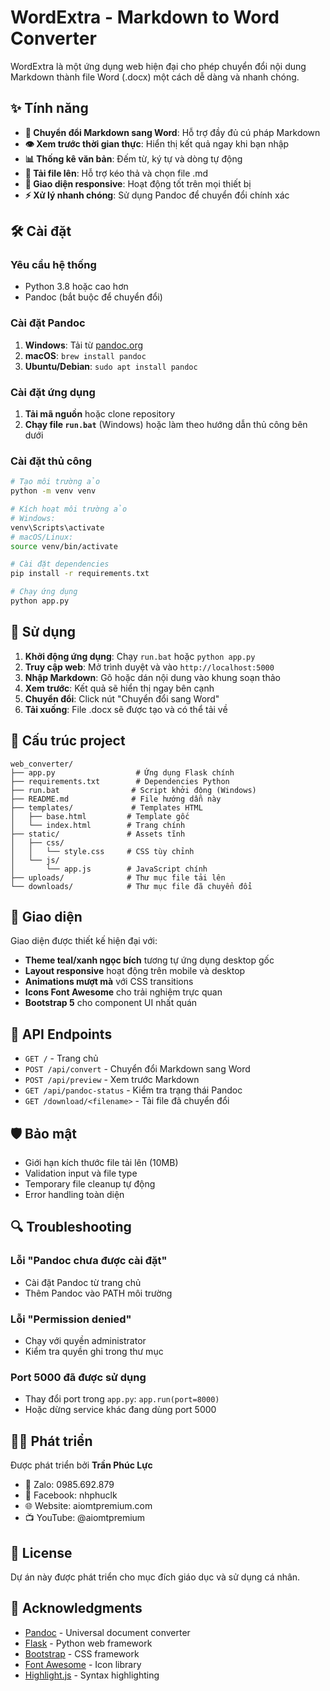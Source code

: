 # WordExtra - Markdown to Word Converter

WordExtra là một ứng dụng web hiện đại cho phép chuyển đổi nội dung Markdown thành file Word (.docx) một cách dễ dàng và nhanh chóng.

## ✨ Tính năng

- **🔄 Chuyển đổi Markdown sang Word**: Hỗ trợ đầy đủ cú pháp Markdown
- **👁️ Xem trước thời gian thực**: Hiển thị kết quả ngay khi bạn nhập
- **📊 Thống kê văn bản**: Đếm từ, ký tự và dòng tự động
- **📁 Tải file lên**: Hỗ trợ kéo thả và chọn file .md
- **📱 Giao diện responsive**: Hoạt động tốt trên mọi thiết bị
- **⚡ Xử lý nhanh chóng**: Sử dụng Pandoc để chuyển đổi chính xác

## 🛠️ Cài đặt

### Yêu cầu hệ thống

- Python 3.8 hoặc cao hơn
- Pandoc (bắt buộc để chuyển đổi)

### Cài đặt Pandoc

1. **Windows**: Tải từ [pandoc.org](https://pandoc.org/installing.html)
2. **macOS**: `brew install pandoc`
3. **Ubuntu/Debian**: `sudo apt install pandoc`

### Cài đặt ứng dụng

1. **Tải mã nguồn** hoặc clone repository
2. **Chạy file `run.bat`** (Windows) hoặc làm theo hướng dẫn thủ công bên dưới

### Cài đặt thủ công

```bash
# Tạo môi trường ảo
python -m venv venv

# Kích hoạt môi trường ảo
# Windows:
venv\Scripts\activate
# macOS/Linux:
source venv/bin/activate

# Cài đặt dependencies
pip install -r requirements.txt

# Chạy ứng dụng
python app.py
```

## 🚀 Sử dụng

1. **Khởi động ứng dụng**: Chạy `run.bat` hoặc `python app.py`
2. **Truy cập web**: Mở trình duyệt và vào `http://localhost:5000`
3. **Nhập Markdown**: Gõ hoặc dán nội dung vào khung soạn thảo
4. **Xem trước**: Kết quả sẽ hiển thị ngay bên cạnh
5. **Chuyển đổi**: Click nút "Chuyển đổi sang Word"
6. **Tải xuống**: File .docx sẽ được tạo và có thể tải về

## 📁 Cấu trúc project

```
web_converter/
├── app.py                  # Ứng dụng Flask chính
├── requirements.txt        # Dependencies Python
├── run.bat                # Script khởi động (Windows)
├── README.md              # File hướng dẫn này
├── templates/             # Templates HTML
│   ├── base.html         # Template gốc
│   └── index.html        # Trang chính
├── static/               # Assets tĩnh
│   ├── css/
│   │   └── style.css     # CSS tùy chỉnh
│   └── js/
│       └── app.js        # JavaScript chính
├── uploads/              # Thư mục file tải lên
└── downloads/            # Thư mục file đã chuyển đổi
```

## 🎨 Giao diện

Giao diện được thiết kế hiện đại với:

- **Theme teal/xanh ngọc bích** tương tự ứng dụng desktop gốc
- **Layout responsive** hoạt động trên mobile và desktop
- **Animations mượt mà** với CSS transitions
- **Icons Font Awesome** cho trải nghiệm trực quan
- **Bootstrap 5** cho component UI nhất quán

## 🔧 API Endpoints

- `GET /` - Trang chủ
- `POST /api/convert` - Chuyển đổi Markdown sang Word
- `POST /api/preview` - Xem trước Markdown
- `GET /api/pandoc-status` - Kiểm tra trạng thái Pandoc
- `GET /download/<filename>` - Tải file đã chuyển đổi

## 🛡️ Bảo mật

- Giới hạn kích thước file tải lên (10MB)
- Validation input và file type
- Temporary file cleanup tự động
- Error handling toàn diện

## 🔍 Troubleshooting

### Lỗi "Pandoc chưa được cài đặt"
- Cài đặt Pandoc từ trang chủ
- Thêm Pandoc vào PATH môi trường

### Lỗi "Permission denied"
- Chạy với quyền administrator
- Kiểm tra quyền ghi trong thư mục

### Port 5000 đã được sử dụng
- Thay đổi port trong `app.py`: `app.run(port=8000)`
- Hoặc dừng service khác đang dùng port 5000

## 👨‍💻 Phát triển

Được phát triển bởi **Trần Phúc Lực**

- 📱 Zalo: 0985.692.879
- 📘 Facebook: nhphuclk  
- 🌐 Website: aiomtpremium.com
- 📺 YouTube: @aiomtpremium

## 📄 License

Dự án này được phát triển cho mục đích giáo dục và sử dụng cá nhân.

## 🙏 Acknowledgments

- [Pandoc](https://pandoc.org/) - Universal document converter
- [Flask](https://flask.palletsprojects.com/) - Python web framework
- [Bootstrap](https://getbootstrap.com/) - CSS framework
- [Font Awesome](https://fontawesome.com/) - Icon library
- [Highlight.js](https://highlightjs.org/) - Syntax highlighting